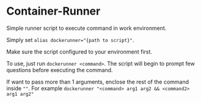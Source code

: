 # Container-Runner

Simple runner script to execute command in work environment.

Simply set `alias dockerunner="{path to script}"`.

Make sure the script configured to your environment first.

To use, just run `dockerunner <command>`. The script will begin to prompt few
questions before executing the command.

If want to pass more than 1 arguments, enclose the rest of the command inside `""`.
For example `dockerunner "<command> arg1 arg2 && <command2> arg1 arg2"`
